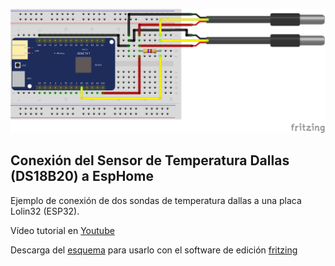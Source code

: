 ![Esquema](esquema.png)

 ## Conexión del Sensor de Temperatura Dallas (DS18B20) a EspHome

Ejemplo de conexión de dos sondas de temperatura dallas a una placa Lolin32 (ESP32).

Vídeo tutorial en [Youtube](https://youtu.be/iYjCrauUGCc)

Descarga del [esquema](esquema.fzz) para usarlo con el software de edición [fritzing](https://fritzing.org/)

